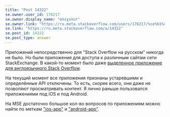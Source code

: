 ```yaml
---
title: "Post 14322"
se.owner.user_id: 176217
se.owner.display_name: "αλεχολυτ"
se.owner.link: "https://ru.meta.stackoverflow.com/users/176217/%ce%b1%ce%bb%ce%b5%cf%87%ce%bf%ce%bb%cf%85%cf%84"
se.link: "https://ru.meta.stackoverflow.com/a/14322"
se.post_id: 14322
se.post_type: answer
---
```

<p>Приложений непосредственно для &quot;Stack Overflow на русском&quot; никогда не было. Но были приложения для доступа к различным сайтам сети StackExchange. В какой-то момент было даже <a href="https://meta.stackoverflow.com/questions/tagged/stack-overflow-app">выделенное приложение для англоязычного Stack Overflow</a>.</p>
<p>На текущий момент все приложения признаны устаревшими и определённые API отключены. То есть, скорее всего, они даже не позволяют просматривать контент. Я лично раньше пользовался приложениями под iOS и под Android.</p>
<p>На MSE достаточно большое кол-во вопросов по приложениям можно найти по меткам <a href="https://meta.stackexchange.com/questions/tagged/ios-app">&quot;ios-app&quot;</a> и <a href="https://meta.stackexchange.com/questions/tagged/android-app">&quot;android-app&quot;</a>.</p>
